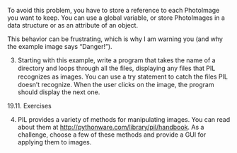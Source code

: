 To avoid this problem, you have to store a reference to each PhotoImage you want to keep. You can use a global variable, or store PhotoImages in a data structure or as an attribute of an object.

This behavior can be frustrating, which is why I am warning you (and why the example image says “Danger!”).

3. Starting with this example, write a program that takes the name of a directory and loops through all the ﬁles, displaying any ﬁles that PIL recognizes as images. You can use a try statement to catch the ﬁles PIL doesn’t recognize. When the user clicks on the image, the program should display the next one.

19.11. Exercises

4. PIL provides a variety of methods for manipulating images. You can read about them at http://pythonware.com/library/pil/handbook. As a challenge, choose a few of these methods and provide a GUI for applying them to images.